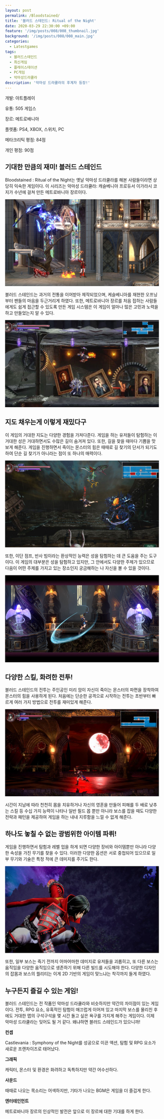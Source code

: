 ```yaml
---
layout: post
permalink: /Bloodstained/
title: '블러드 스테인드: Ritual of the Night'
date: 2020-03-29 22:30:00 +09:00
feature: '/img/posts/008/008_thumbnail.jpg'
background: '/img/posts/008/008_main.jpg'
categories:
  - Latestgames
tags:
  - 블러드스테인드
  - 최신게임
  - 플레이스테이션
  - PC게임
  - 악마성드라큘라
description: '악마성 드라큘라의 후계자 등장!'
---
```


개발: 아트플레이

유통: 505 게임스

장르: 메트로배니아

플렛폼: PS4, XBOX, 스위치, PC

메타크리틱 평점: 84점

개인 평점: 90점

## 기대한 만큼의 재미! 블러드 스테인드 ##

Bloodstained : Ritual of the Night는 옛날 악마성 드라큘라를 해본 사람들이라면 상당히 익숙한 게임이다. 이 시리즈는 악마성 드라큘라: 캐슬베니아 프로듀서 이가라시 코지가 수년에 걸쳐 만든 메트로바니아 장르이다.

![블러드스테인드 게임 이미지](/img/posts/008/008_1.jpg)

블러드 스테인드는 과거의 전통을 이어받아 제작되었으며, 케슬베니아를 재현한 오프닝부터 팬들의 마음을 두근거리게 하였다. 또한, 메트로바니아 장르를 처음 접하는 사람들에게도 쉽게 접근할 수 있도록 만든 게임 시스템은 이 게임이 얼마나 많은 고민과 노력을 하고 만들었는지 알 수 있다.

![블러드스테인드 게임 이미지](/img/posts/008/008_2.jpg)

## 지도 채우는게 이렇게 재밌다구 ##

이 게임의 거대한 지도는 다양한 경험을 가져다준다. 게임을 하는 유저들이 탐험하는 이 거대한 성은 거대하면서도 수많은 길이 숨겨져 있다. 또한, 길을 찾을 때마다 기쁨을 맛보게 해준다. 게임을 진행하면서 죽이는 몬스터의 힘은 때때로 길 찾기의 단서가 되기도 하여 단순 길 찾기가 아니라는 점이 또 하나의 매력이다.

![블러드스테인드 게임 이미지](/img/posts/008/008_3.jpg)

또한, 이단 점프, 반사 빔이라는 환상적인 능력은 성을 탐험하는 데 큰 도움을 주는 도구이다. 이 게임의 대부분은 성을 탐험하고 있지만, 그 안에서도 다양한 주제가 있으므로 다음이 어떤 주제를 가지고 있는 장소인지 궁금해하는 나 자신을 볼 수 있을 것이다.

![블러드스테인드 게임 이미지](/img/posts/008/008_4.jpg)

## 다양한 스킬, 화려한 전투! ##

블러드 스테인드의 전투는 주인공인 미리 암이 자신이 죽이는 몬스터의 파편을 장착하여 몬스터의 힘을 사용하게 된다. 처음에는 단순한 공격으로 시작하는 전투는 초반부터 빠르게 여러 가지 방법으로 전투를 재미있게 해준다. 

![블러드스테인드 게임 이미지](/img/posts/008/008_5.jpg)

시간이 지남에 따라 천천히 몸을 치유하거나 자신의 영혼을 만들어 피해를 두 배로 낮추는 스킬 등 수십 가지 능력이 나타나 일반 필드 몹 뿐만 아니라 보스를 잡을 때도 다양한 전략과 패턴을 제공하여 게임을 하는 내내 지루함을 느낄 수 없게 해준다.

## 하나도 놓칠 수 없는 광범위한 아이템 파뤼! ##

게임을 진행하면서 탐험과 레벨 업을 하게 되면 다양한 장비와 아이템뿐만 아니라 다양한 속성을 가진 무기를 찾을 수 있다. 이러한 다양한 옵션은 서로 중첩되어 있으므로 일부 무기와 기술은 특정 적에 큰 데미지를 주기도 한다.

![블러드스테인드 게임 이미지](/img/posts/008/008_6.jpg)

또한, 일부 보스는 죽기 전까지 어마어마한 데미지로 유저들을 괴롭히고, 또 다른 보스는 움직임을 다양한 움직임으로 생존하기 위해 다른 빌드를 시도해야 한다. 다양한 디자인의 잡몸과 보스의 퀄리티는 이게 2D 기반의 게임이 맞느냐는 착각까지 들게 하였다.

## 누구든지 즐길 수 있는 게임! ##

블러드 스테인드는 전 작품인 악마성 드라큘라와 비슷하지만 약간의 차이점이 있는 게임이다. 전투, RPG 요소, 유혹적인 탐험이 매끄럽게 이어져 있고 마지막 보스를 물리친 후에도 거대한 맵의 구석구석을 몇 시간 돌고 싶은 욕구를 가지게 해주는 게임이다. 이제 악마성 드라큘라는 잊어도 될 거 같다. 왜냐하면 블러드 스테인드가 있으니까!



**컨셉** 

Castlevania : Symphony of the Night를 성공으로 이끈 액션, 탐험 및 RPG 요소가 새로운 프랜차이즈로 태어났다.

**그래픽**

캐릭터, 몬스터 및 환경은 화려하고 독특하지만 약간 어수선하다.

**사운드**

때때로 나오는 목소리는 어색하지만, 기타가 나오는 BGM은 게임을 더 즐겁게 한다.

**엔터테인먼트**

메트로바니아 장르의 인상적인 발전은 앞으로 이 장르에 대한  기대를 하게 한다.